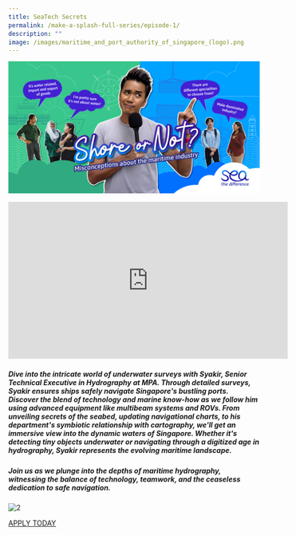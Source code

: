```yaml
---
title: SeaTech Secrets
permalink: /make-a-splash-full-series/episode-1/
description: ""
image: /images/maritime_and_port_authority_of_singapore_(logo).png
---
```


![](/images/mpa_shore%20or%20not_kv_1200x630_3oct23-2%20(1).jpg)


<iframe allowfullscreen="" allow="accelerometer; autoplay; clipboard-write; encrypted-media; gyroscope; picture-in-picture; web-share" frameborder="0" title="YouTube video player" src="https://www.youtube.com/embed/1rbu6PWARtw?si=dDuz8BSxvPsLGLPx" height="315" width="560"></iframe>

##### Dive into the intricate world of underwater surveys with Syakir, Senior Technical Executive in Hydrography at MPA. Through detailed surveys, Syakir ensures ships safely navigate Singapore's bustling ports. Discover the blend of technology and marine know-how as we follow him using advanced equipment like multibeam systems and ROVs. From unveiling secrets of the seabed, updating navigational charts, to his department's symbiotic relationship with cartography, we'll get an immersive view into the dynamic waters of Singapore. Whether it's detecting tiny objects underwater or navigating through a digitized age in hydrography, Syakir represents the evolving maritime landscape. 

##### Join us as we plunge into the depths of maritime hydrography, witnessing the balance of technology, teamwork, and the ceaseless dedication to safe navigation.

![2](https://i.ibb.co/ZB06GtD/2.png)

[APPLY TODAY](https://www.maritimesgconnect.com/job-listing?keyword=Technical%20Executive&amp;jobfunction=)